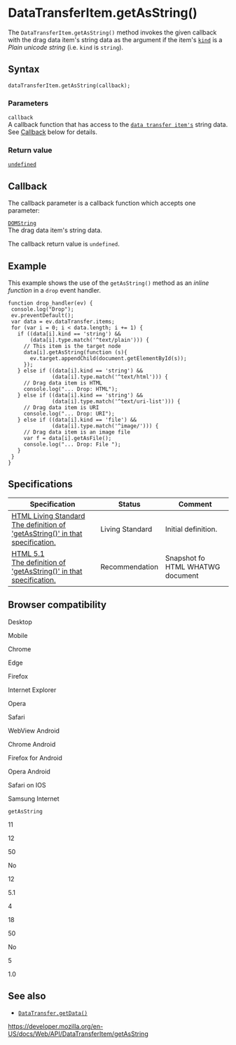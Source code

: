 # DataTransferItem.getAsString()

The `DataTransferItem.getAsString()` method invokes the given callback with the drag data item's string data as the argument if the item's [`kind`](kind) is a _Plain unicode string_ (i.e. `kind` is `string`).

## Syntax

    dataTransferItem.getAsString(callback);

### Parameters

`callback`  
A callback function that has access to the [`data transfer item's`](../datatransferitem) string data. See [Callback](#callback) below for details.

### Return value

[`undefined`](https://developer.mozilla.org/en-US/docs/Web/JavaScript/Reference/Global_Objects/undefined)

## Callback

The callback parameter is a callback function which accepts one parameter:

[`DOMString`](../domstring)  
The drag data item's string data.

The callback return value is `undefined`.

## Example

This example shows the use of the `getAsString()` method as an _inline function_ in a `drop` event handler.

    function drop_handler(ev) {
     console.log("Drop");
     ev.preventDefault();
     var data = ev.dataTransfer.items;
     for (var i = 0; i < data.length; i += 1) {
       if ((data[i].kind == 'string') &&
           (data[i].type.match('^text/plain'))) {
         // This item is the target node
         data[i].getAsString(function (s){
           ev.target.appendChild(document.getElementById(s));
         });
       } else if ((data[i].kind == 'string') &&
                  (data[i].type.match('^text/html'))) {
         // Drag data item is HTML
         console.log("... Drop: HTML");
       } else if ((data[i].kind == 'string') &&
                  (data[i].type.match('^text/uri-list'))) {
         // Drag data item is URI
         console.log("... Drop: URI");
       } else if ((data[i].kind == 'file') &&
                  (data[i].type.match('^image/'))) {
         // Drag data item is an image file
         var f = data[i].getAsFile();
         console.log("... Drop: File ");
       }
     }
    }

## Specifications

<table><thead><tr class="header"><th>Specification</th><th>Status</th><th>Comment</th></tr></thead><tbody><tr class="odd"><td><a href="https://html.spec.whatwg.org/multipage/interaction.html#dom-datatransferitem-getasstring">HTML Living Standard<br />
<span class="small">The definition of 'getAsString()' in that specification.</span></a></td><td><span class="spec-living">Living Standard</span></td><td>Initial definition.</td></tr><tr class="even"><td><a href="https://www.w3.org/TR/html51/editing.html#dom-datatransferitem-getasstring">HTML 5.1<br />
<span class="small">The definition of 'getAsString()' in that specification.</span></a></td><td><span class="spec-rec">Recommendation</span></td><td>Snapshot fo HTML WHATWG document</td></tr></tbody></table>

## Browser compatibility

Desktop

Mobile

Chrome

Edge

Firefox

Internet Explorer

Opera

Safari

WebView Android

Chrome Android

Firefox for Android

Opera Android

Safari on IOS

Samsung Internet

`getAsString`

11

12

50

No

12

5.1

4

18

50

No

5

1.0

## See also

- [`DataTransfer.getData()`](../datatransfer/getdata)

<a href="https://developer.mozilla.org/en-US/docs/Web/API/DataTransferItem/getAsString" class="_attribution-link">https://developer.mozilla.org/en-US/docs/Web/API/DataTransferItem/getAsString</a>
